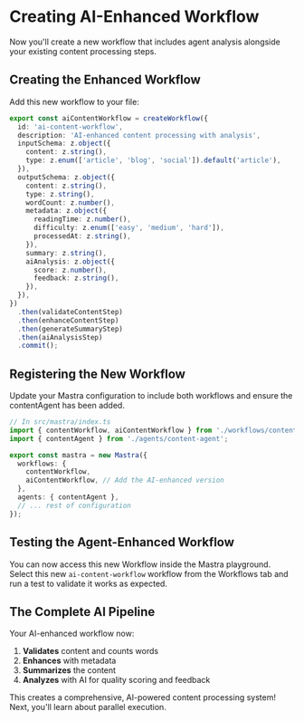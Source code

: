 # Creating AI-Enhanced Workflow

Now you'll create a new workflow that includes agent analysis alongside your existing content processing steps.

## Creating the Enhanced Workflow

Add this new workflow to your file:

```typescript
export const aiContentWorkflow = createWorkflow({
  id: 'ai-content-workflow',
  description: 'AI-enhanced content processing with analysis',
  inputSchema: z.object({
    content: z.string(),
    type: z.enum(['article', 'blog', 'social']).default('article'),
  }),
  outputSchema: z.object({
    content: z.string(),
    type: z.string(),
    wordCount: z.number(),
    metadata: z.object({
      readingTime: z.number(),
      difficulty: z.enum(['easy', 'medium', 'hard']),
      processedAt: z.string(),
    }),
    summary: z.string(),
    aiAnalysis: z.object({
      score: z.number(),
      feedback: z.string(),
    }),
  }),
})
  .then(validateContentStep)
  .then(enhanceContentStep)
  .then(generateSummaryStep)
  .then(aiAnalysisStep)
  .commit();
```

## Registering the New Workflow

Update your Mastra configuration to include both workflows and ensure the contentAgent has been added.

```typescript
// In src/mastra/index.ts
import { contentWorkflow, aiContentWorkflow } from './workflows/content-workflow';
import { contentAgent } from './agents/content-agent';

export const mastra = new Mastra({
  workflows: {
    contentWorkflow,
    aiContentWorkflow, // Add the AI-enhanced version
  },
  agents: { contentAgent },
  // ... rest of configuration
});
```

## Testing the Agent-Enhanced Workflow

You can now access this new Workflow inside the Mastra playground. Select this new `ai-content-workflow` workflow from the Workflows tab and run a test to validate it works as expected.

## The Complete AI Pipeline

Your AI-enhanced workflow now:

1. **Validates** content and counts words
2. **Enhances** with metadata
3. **Summarizes** the content
4. **Analyzes** with AI for quality scoring and feedback

This creates a comprehensive, AI-powered content processing system! Next, you'll learn about parallel execution.

